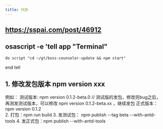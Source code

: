 ```yaml
---
title: 代办
---
```


## https://sspai.com/post/46912
## osascript -e 'tell app "Terminal"
    do script "cd ~/gt/boss-counselor-update && npm start"
end tell
## 1. 修改发包版本 npm version xxx
 例如： 
测试版本: npm version 0.1.2-beta.0   // 测试版的发包，修改完bug之后，再测发测试版本，可以修改 npm version 0.1.2-beta.xx ，继续发包
正式版本： npm version 0.1.2  
2. 打包：npm run build
3. 发测试包： npm publish --tag beta --with-antd-tools
4. 发正式包：npm publish --with-antd-tools
